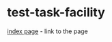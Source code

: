 # test-task-facility

[index page](https://thebelko.github.io/test-task-facility/builds/build_ver-Fri_Jul_07_2017_01_04_57/index.html) - link to the page
